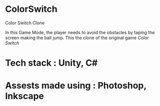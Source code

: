 # ColorSwitch
 Color Switch Clone

In this Game Mode, the player needs to avoid the obstacles by taping the screen making the ball jump.
This the clone of the original game *Color Switch*

# Tech stack : Unity, C#
# Assests made using : Photoshop, Inkscape
